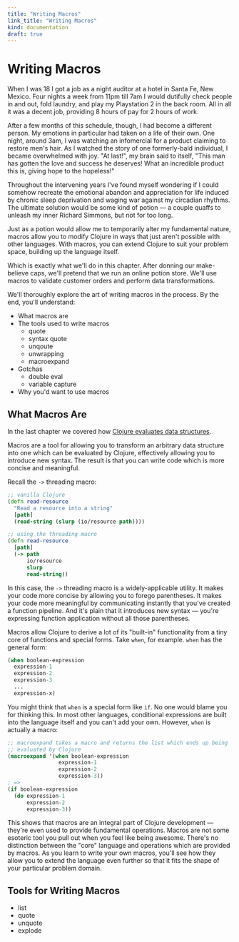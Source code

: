 ```yaml
--- 
title: "Writing Macros"
link_title: "Writing Macros"
kind: documentation
draft: true
---
```


# Writing Macros

When I was 18 I got a job as a night auditor at a hotel in Santa Fe,
New Mexico. Four nights a week from 11pm till 7am I would dutifully
check people in and out, fold laundry, and play my Playstation 2 in
the back room. All in all it was a decent job, providing 8 hours of
pay for 2 hours of work.

After a few months of this schedule, though, I had become a different
person. My emotions in particular had taken on a life of their own.
One night, around 3am, I was watching an infomercial for a product
claiming to restore men's hair. As I watched the story of one
formerly-bald individual, I became overwhelmed with joy. "At last!",
my brain said to itself, "This man has gotten the love and success he
deserves! What an incredible product this is, giving hope to the
hopeless!"

Throughout the intervening years I've found myself wondering if I
could somehow recreate the emotional abandon and appreciation for life
induced by chronic sleep deprivation and waging war against my
circadian rhythms. The ultimate solution would be some kind of potion
&mdash; a couple quaffs to unleash my inner Richard Simmons, but not
for too long.

Just as a potion would allow me to temporarily alter my fundamental
nature, macros allow you to modify Clojure in ways that just aren't
possible with other languages. With macros, you can extend Clojure to
suit your problem space, building up the language itself.

Which is exactly what we'll do in this chapter. After donning our
make-believe caps, we'll pretend that we run an online potion store.
We'll use macros to validate customer orders and perform data
transformations.

We'll thoroughly explore the art of writing macros in the process. By
the end, you'll understand:

* What macros are
* The tools used to write macros
    * quote
    * syntax quote
    * unqoute
    * unwrapping
    * macroexpand
* Gotchas
    * double eval
    * variable capture
* Why you'd want to use macros

## What Macros Are

In the last chapter we covered how
[Clojure evaluates data structures](/read-and-eval/#3__Evaluation).

Macros are a tool for allowing you to transform an arbitrary data
structure into one which can be evaluated by Clojure, effectively
allowing you to introduce new syntax. The result is that you can write
code which is more concise and meaningful.

Recall the `->` threading macro:

```clojure
;; vanilla Clojure
(defn read-resource
  "Read a resource into a string"
  [path]
  (read-string (slurp (io/resource path))))

;; using the threading macro
(defn read-resource
  [path]
  (-> path
      io/resource
      slurp
      read-string))
```

In this case, the `->` threading macro is a widely-applicable utility.
It makes your code more concise by allowing you to forego parentheses.
It makes your code more meaningful by communicating instantly that
you've created a function pipeline. And it's plain that it introduces
new syntax &mdash; you're expressing function application without all
those parentheses.

Macros allow Clojure to derive a lot of its "built-in" functionality
from a tiny core of functions and special forms. Take `when`, for
example. `when` has the general form:

```clojure
(when boolean-expression
  expression-1
  expression-2
  expression-3
  ...
  expression-x)
```

You might think that `when` is a special form like `if`. No one would
blame you for thinking this. In most other languages, conditional
expressions are built into the language itself and you can't add your
own. However, `when` is actually a macro:

```clojure
;; macroexpand takes a macro and returns the list which ends up being
;; evaluated by Clojure
(macroexpand '(when boolean-expression
                expression-1
                expression-2
                expression-3))
; =>
(if boolean-expression
  (do expression-1
      expression-2
      expression-3))

```

This shows that macros are an integral part of Clojure development
&mdash; they're even used to provide fundamental operations. Macros
are not some esoteric tool you pull out when you feel like being
awesome. There's no distinction between the "core" language and
operations which are provided by macros. As you learn to write your
own macros, you'll see how they allow you to extend the language even
further so that it fits the shape of your particular problem domain.

## Tools for Writing Macros

* list
* quote
* unquote
* explode
